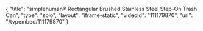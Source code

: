 {
    "title": "simplehuman&reg; Rectangular Brushed Stainless Steel Step-On Trash Can",
    "type": "solo",
    "layout": "iframe-static",
    "videoId": "111179870",
    "url": "\/tvpembed\/111179870"
}